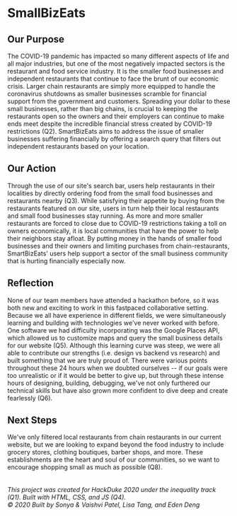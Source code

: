 # SmallBizEats

## Our Purpose
The COVID-19 pandemic has impacted so many different aspects of life and all major industries, but one of the most negatively impacted sectors is the restaurant and food service industry. It is the smaller food businesses and independent restaurants that continue to face the brunt of our economic crisis. Larger chain restaurants are simply more equipped to handle the coronavirus shutdowns as smaller businesses scramble for financial support from the government and customers. Spreading your dollar to these small businesses, rather than big chains, is crucial to keeping the restaurants open so the owners and their employers can continue to make ends meet despite the incredible financial stress created by COVID-19 restrictions (Q2). SmartBizEats aims to address the issue of smaller businesses suffering financially by offering a search query that filters out independent restaurants based on your location.

## Our Action
Through the use of our site's search bar, users help restaurants in their localities by directly ordering food from the small food businesses and restaurants nearby (Q3). While satisfying their appetite by buying from the restaurants featured on our site, users in turn help their local restaurants and small food businesses stay running. As more and more smaller restaurants are forced to close due to COVID-19 restrictions taking a toll on owners economically, it is local communities that have the power to help their neighbors stay afloat. By putting money in the hands of smaller food businesses and their owners and limiting purchases from chain-restaurants, SmartBizEats' users help support a sector of the small business community that is hurting financially especially now. 

## Reflection
None of our team members have attended a hackathon before, so it was both new and exciting to work in this fastpaced collaborative setting. Because we all have experience in different fields, we were simultaneously learning and building with technologies we've never worked with before. One software we had difficulty incorporating was the Google Places API, which allowed us to customize maps and query the small business details for our website (Q5). Although this learning curve was steep, we were all able to contribute our strengths (i.e. design vs backend vs research) and built something that we are truly proud of. There were various points throughout these 24 hours when we doubted ourselves -- if our goals were too unrealistic or if it would be better to give up, but through these intense hours of designing, building, debugging, we've not only furthered our technical skills but have also grown more confident to dive deep and create fearlessly (Q6).

## Next Steps
We've only filtered local restaurants from chain restaurants in our current website, but we are looking to expand beyond the food industry to include grocery stores, clothing boutiques, barber shops, and more. These establishments are the heart and soul of our communities, so we want to encourage shopping small as much as possible (Q8). 
\
\
\
*This project was created for HackDuke 2020 under the inequality track (Q1). Built with HTML, CSS, and JS (Q4).\
© 2020 Built by Sonya & Vaishvi Patel, Lisa Tang, and Eden Deng*
